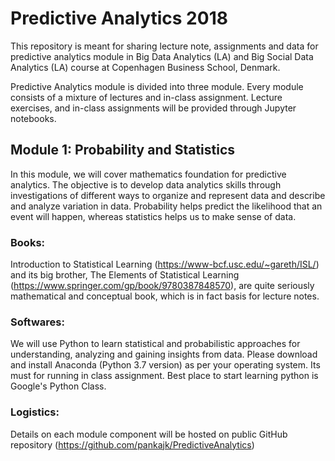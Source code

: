 # Predictive Analytics 2018

This repository is meant for sharing lecture note, assignments and data for predictive analytics module in Big Data Analytics (LA) and Big Social Data Analytics (LA) course at Copenhagen Business School, Denmark.


Predictive Analytics module is divided into three module. Every module consists of a mixture of lectures and in-class assignment. Lecture exercises, and in-class assignments will be provided through Jupyter notebooks.



## Module 1: Probability and Statistics



In this module, we will cover mathematics foundation for predictive analytics. The objective is to develop data analytics skills through investigations of different ways to organize and represent data and describe and analyze variation in data. Probability helps predict the likelihood that an event will happen, whereas statistics helps us to make sense of data.



### Books:



Introduction to Statistical Learning (https://www-bcf.usc.edu/~gareth/ISL/) and its big brother, The Elements of Statistical Learning (https://www.springer.com/gp/book/9780387848570), are quite seriously mathematical and conceptual book, which is in fact basis for lecture notes.



### Softwares:



We will use Python to learn statistical and probabilistic approaches for understanding, analyzing and gaining insights from data. Please download and install Anaconda (Python 3.7 version) as per your operating system. Its must for running in class assignment. Best place to start learning python is Google's Python Class.



### Logistics:


 Details on each module component will be hosted on public GitHub repository (https://github.com/pankajk/PredictiveAnalytics)
 


